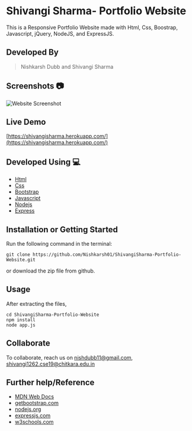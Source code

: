 # Shivangi Sharma- Portfolio Website
This is a Responsive Portfolio Website made with Html, Css, Boostrap, Javascript, jQuery, NodeJS, and ExpressJS.

## Developed By 
> Nishkarsh Dubb and Shivangi Sharma

## Screenshots 📷
![Website Screenshot](screenshots/)

## Live Demo 

 [https://shivangisharma.herokuapp.com/](https://shivangisharma.herokuapp.com/)

## Developed Using 💻

+ [Html](https://developer.mozilla.org/en-US/docs/Web/HTML)
+ [Css](https://developer.mozilla.org/en-US/docs/Web/CSS)
+ [Bootstrap](https://getbootstrap.com/)
+ [Javascript](https://developer.mozilla.org/en-US/docs/Web/javascript)
+ [Nodejs](https://nodejs.org/en/)
+ [Express](http://expressjs.com/)


## Installation or Getting Started

Run the following command in the terminal:

	git clone https://github.com/Nishkarsh01/ShivangiSharma-Portfolio-Website.git
or download the zip file from github.
    

## Usage
After extracting the files,

    cd ShivangiSharma-Portfolio-Website
    npm install 
    node app.js

## Collaborate
To collaborate, reach us on [nishdubb11@gmail.com](), [shivangi1262.cse19@chitkara.edu.in]()  

## Further help/Reference

+ [MDN Web Docs](https://developer.mozilla.org/en-US/)
+ [getbootstrap.com](https://getbootstrap.com/)
+ [nodejs.org](https://nodejs.org/en/)
+ [expressjs.com](http://expressjs.com/)
+ [w3schools.com](https://www.w3schools.com/)
    







